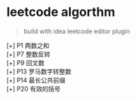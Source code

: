 # leetcode algorthm
> build with idea leetcode editor plugin

[+] P1 两数之和  
[+] P7 整数反转  
[+] P9 回文数  
[+] P13 罗马数字转整数  
[+] P14 最长公共前缀  
[+] P20 有效的括号  


